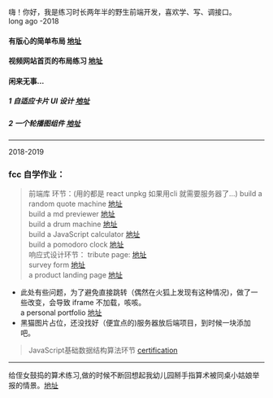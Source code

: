  嗨！你好，我是练习时长两年半的野生前端开发，喜欢学、写、调接口。<br/>
 long ago -2018 
#### 有版心的简单布局 [地址](https://liulaoliu.github.io/layout/jd)<br/>

#### 视频网站首页的布局练习 [地址](https://liulaoliu.github.io/layout/bilibili/)<br>

#### 闲来无事...<br/>

##### 1 自适应卡片 UI 设计 [地址](https://liulaoliu.github.io/layout/Bilibili_demonstration/responsive%20card/)<br/>

##### 2 一个轮播图组件 [地址](https://liulaoliu.github.io/layout/carousel%20component/)<br/>

---
2018-2019
### fcc 自学作业：

>前端库 环节：(用的都是 react unpkg 如果用cli 就需要服务器了...)
build a random quote machine [地址](http://liulaoliu.github.io/fcc_demo/random-quote-machine)<br/>
build a md previewer [地址](https://liulaoliu.github.io/fcc_demo/markdown-previewer)<br/>
build a drum machine [地址](https://liulaoliu.github.io/fcc_demo/drum-machine)<br/>
build a JavaScript calculator [地址](https://liulaoliu.github.io/fcc_demo/JavaScript-calculator)<br/>
build a pomodoro clock [地址](https://liulaoliu.github.io/fcc_demo/pomdoro-clock/)<br/>
>响应式设计环节：
tribute page: [地址](https://liulaoliu.github.io/fcc_demo/darth-vader-tribute/)<br/>
survey form [地址](https://liulaoliu.github.io/fcc_demo/survey-form)<br/>
a product landing page [地址](calculation-excerciseProduct-Landing-Page) <br/>

- 此处有些问题，为了避免直接跳转（偶然在火狐上发现有这种情况)，做了一些改变，会导致 iframe 不加载，咳咳。<br/>
  a personal portfolio [地址](https://liulaoliu.github.io/fcc_demo/portfolio)<br/>
- 黑猫图片占位，还没找好（便宜点的)服务器放后端项目，到时候一块添加吧。

> JavaScript基础数据结构算法环节
[certification](https://www.freecodecamp.org/certification/fcc24fbe4c8-db95-4ece-8376-f1a7b0ec87ef/javascript-algorithms-and-data-structures)
***
给侄女鼓捣的算术练习,做的时候不断回想起我幼儿园掰手指算术被同桌小姑娘举报的情景。[地址](https://liulaoliu.github.io/fcc_demo/calculation-excercise)

